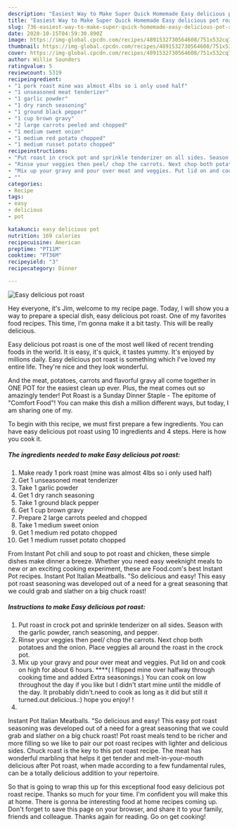```yaml
---
description: "Easiest Way to Make Super Quick Homemade Easy delicious pot roast"
title: "Easiest Way to Make Super Quick Homemade Easy delicious pot roast"
slug: 736-easiest-way-to-make-super-quick-homemade-easy-delicious-pot-roast
date: 2020-10-15T04:59:30.890Z
image: https://img-global.cpcdn.com/recipes/4891532730564608/751x532cq70/easy-delicious-pot-roast-recipe-main-photo.jpg
thumbnail: https://img-global.cpcdn.com/recipes/4891532730564608/751x532cq70/easy-delicious-pot-roast-recipe-main-photo.jpg
cover: https://img-global.cpcdn.com/recipes/4891532730564608/751x532cq70/easy-delicious-pot-roast-recipe-main-photo.jpg
author: Willie Saunders
ratingvalue: 5
reviewcount: 5319
recipeingredient:
- "1 pork roast mine was almost 4lbs so i only used half"
- "1 unseasoned meat tenderizer"
- "1 garlic powder"
- "1 dry ranch seasoning"
- "1 ground black pepper"
- "1 cup brown gravy"
- "2 large carrots peeled and chopped"
- "1 medium sweet onion"
- "1 medium red potato chopped"
- "1 medium russet potato chopped"
recipeinstructions:
- "Put roast in crock pot and sprinkle tenderizer on all sides. Season with the garlic  powder, ranch seasoning, and pepper."
- "Rinse your veggies then peel/ chop the carrots. Next chop both potatoes and the onion. Place veggies all around the roast in the crock pot."
- "Mix up your gravy and pour over meat and veggies. Put lid on and cook on high for about 6 hours.  ****( I flipped mine over halfway through cooking time and added Extra seasonings.) You can cook on low throughout the day if you like but I didn&#39;t start mine until the middle of the day. It probably didn&#39;t.need to cook as long as it did but still it turned.out delicious.:) hope you enjoy! !"
- ""
categories:
- Recipe
tags:
- easy
- delicious
- pot

katakunci: easy delicious pot 
nutrition: 169 calories
recipecuisine: American
preptime: "PT11M"
cooktime: "PT36M"
recipeyield: "3"
recipecategory: Dinner

---
```



![Easy delicious pot roast](https://img-global.cpcdn.com/recipes/4891532730564608/751x532cq70/easy-delicious-pot-roast-recipe-main-photo.jpg)

Hey everyone, it's Jim, welcome to my recipe page. Today, I will show you a way to prepare a special dish, easy delicious pot roast. One of my favorites food recipes. This time, I'm gonna make it a bit tasty. This will be really delicious.

Easy delicious pot roast is one of the most well liked of recent trending foods in the world. It is easy, it's quick, it tastes yummy. It's enjoyed by millions daily. Easy delicious pot roast is something which I've loved my entire life. They're nice and they look wonderful.

And the meat, potatoes, carrots and flavorful gravy all come together in ONE POT for the easiest clean up ever. Plus, the meat comes out so amazingly tender! Pot Roast is a Sunday Dinner Staple - The epitome of &#34;Comfort Food&#34;! You can make this dish a million different ways, but today, I am sharing one of my.


To begin with this recipe, we must first prepare a few ingredients. You can have easy delicious pot roast using 10 ingredients and 4 steps. Here is how you cook it.

<!--inarticleads1-->

##### The ingredients needed to make Easy delicious pot roast:

1. Make ready 1 pork roast (mine was almost 4lbs so i only used half)
1. Get 1 unseasoned meat tenderizer
1. Take 1 garlic powder
1. Get 1 dry ranch seasoning
1. Take 1 ground black pepper
1. Get 1 cup brown gravy
1. Prepare 2 large carrots peeled and chopped
1. Take 1 medium sweet onion
1. Get 1 medium red potato chopped
1. Get 1 medium russet potato chopped


From Instant Pot chili and soup to pot roast and chicken, these simple dishes make dinner a breeze. Whether you need easy weeknight meals to new or an exciting cooking experiment, these are Food.com&#39;s best Instant Pot recipes. Instant Pot Italian Meatballs. &#34;So delicious and easy! This easy pot roast seasoning was developed out of a need for a great seasoning that we could grab and slather on a big chuck roast! 

<!--inarticleads2-->

##### Instructions to make Easy delicious pot roast:

1. Put roast in crock pot and sprinkle tenderizer on all sides. Season with the garlic  powder, ranch seasoning, and pepper.
1. Rinse your veggies then peel/ chop the carrots. Next chop both potatoes and the onion. Place veggies all around the roast in the crock pot.
1. Mix up your gravy and pour over meat and veggies. Put lid on and cook on high for about 6 hours.  ****( I flipped mine over halfway through cooking time and added Extra seasonings.) You can cook on low throughout the day if you like but I didn&#39;t start mine until the middle of the day. It probably didn&#39;t.need to cook as long as it did but still it turned.out delicious.:) hope you enjoy! !
1. 


Instant Pot Italian Meatballs. &#34;So delicious and easy! This easy pot roast seasoning was developed out of a need for a great seasoning that we could grab and slather on a big chuck roast! Pot roast meals tend to be richer and more filling so we like to pair our pot roast recipes with lighter and delicious sides. Chuck roast is the key to this pot roast recipe. The meat has wonderful marbling that helps it get tender and melt-in-your-mouth delicious after Pot roast, when made according to a few fundamental rules, can be a totally delicious addition to your repertoire. 

So that is going to wrap this up for this exceptional food easy delicious pot roast recipe. Thanks so much for your time. I'm confident you will make this at home. There is gonna be interesting food at home recipes coming up. Don't forget to save this page on your browser, and share it to your family, friends and colleague. Thanks again for reading. Go on get cooking!
